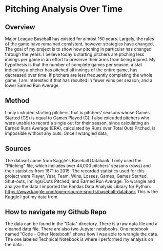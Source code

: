 # Pitching Analysis Over Time

## Overview
Major League Baseball has existed for almost 150 years. Largely, the rules of the game have remained consistent, however strategies have changed. The goal of my project is to show how pitching in particular has changed through the years. I believe today's starting pitchers are ptiching less innings per game in an effort to preserve their arms from being injured. My hypothesis is that the number of complete games per season, a stat indicating a pitcher has pitched all innings of the entire game, has decreased over time. If pitchers are less frequently completing the whole game, I am interested if that has resulted in fewer wins per season, and a lower Earned Run Average.

## Method
I only included starting pitchers, that is pitchers' seasons  whose Games Started (GS) is equal to Games Played (G). I also exlcuded pitchers who were unable to record a single out for their season, since calculating an Earned Runs Average (ERA), calculated by Runs over Total Outs Pitched, is impossible without any outs. Once I wrangled data, 


## Sources
The dataset came from Kaggle's Baseball Databank. I only used the "Pitching" file, which includes over 44,000 pitchers' seasons (rows) and their statistics from 1871 to 2015. The recorded statistics used for this project were Player, Year, Team, Wins, Losses, Games, Games Started, Shut-outs, Innings/Outs Pitched, and Earned Run Average. To wrangle and analyze the data I imported the Pandas Data Analysis Library for Python. 
https://www.kaggle.com/open-source-sports/baseball-databank This is the Kaggle I got my data from. 



## How to navigate my Github Repo
The data can be found in the "Data" directory. There is a raw data file and a cleaned data file. 
There are also two Jupyter notebooks. One notebook named "Code - Other Notebook" shows how I was able to wrangle the data. The one labeled Technical Notebook is where I performed my analysis on the data . 